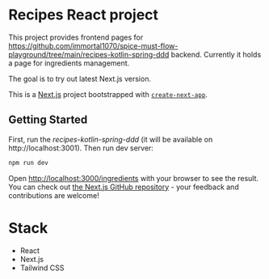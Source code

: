 # Recipes React project
This project provides frontend pages for https://github.com/immortal1070/spice-must-flow-playground/tree/main/recipes-kotlin-spring-ddd backend.
Currently it holds a page for ingredients management.

The goal is to try out latest Next.js version.

This is a [Next.js](https://nextjs.org/) project bootstrapped with [`create-next-app`](https://github.com/vercel/next.js/tree/canary/packages/create-next-app).

## Getting Started

First, run the *recipes-kotlin-spring-ddd* (it will be available on http://localhost:3001).
Then run dev server:

```bash
npm run dev
```

Open [http://localhost:3000/ingredients](http://localhost:3000/ingredients) with your browser to see the result.
You can check out [the Next.js GitHub repository](https://github.com/vercel/next.js/) - your feedback and contributions are welcome!

# Stack
* React
* Next.js
* Tailwind CSS
